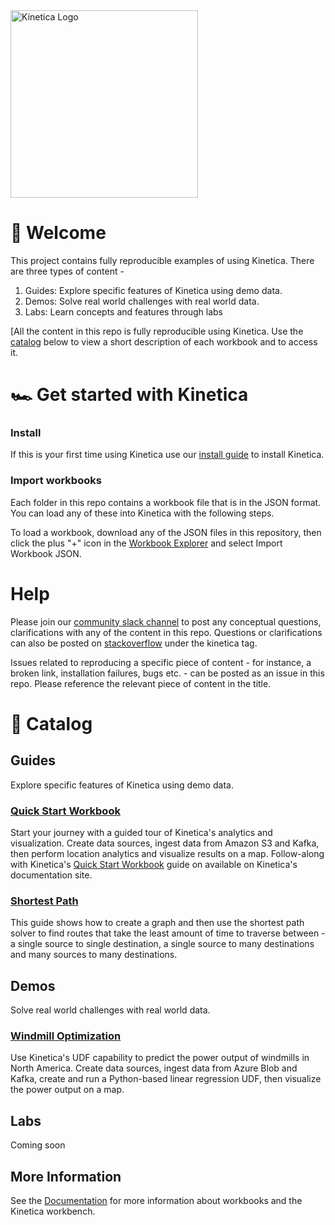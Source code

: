<img src="https://2wz2rk1b7g6s3mm3mk3dj0lh-wpengine.netdna-ssl.com/wp-content/uploads/2018/08/kinetica_logo.svg" alt="Kinetica Logo" width="300"/>

# 🚀 Welcome
This project contains fully reproducible examples of using Kinetica. There are three types of content - 
1. Guides: Explore specific features of Kinetica using demo data.
2. Demos: Solve real world challenges with real world data.
3. Labs: Learn concepts and features through labs

[All the content in this repo is fully reproducible using Kinetica. Use the [catalog](https://github.com/kineticadb/kinetica-workbooks#-catalog) below to view a short description of each workbook and to access it.

# 🏎 Get started with Kinetica
### Install
If this is your first time using Kinetica use our [install guide](url) to install Kinetica.

### Import workbooks
Each folder in this repo contains a workbook file that is in the JSON format. You can load any of these into Kinetica with the following steps. 

To load a workbook, download any of the JSON files in this repository, then click the plus "+" icon in the [Workbook Explorer](https://docs.kinetica.com/7.1/azure/admin/workbench/ui/explorer/workbooks/) and select Import Workbook JSON.

# Help
Please join our [community slack channel](https://kinetica-community.slack.com/) to post any conceptual questions, clarifications with any of the content in this repo. Questions or clarifications can also be posted on [stackoverflow](https://stackoverflow.com/questions/tagged/kinetica) under the kinetica tag.

Issues related to reproducing a specific piece of content - for instance, a broken link, installation failures, bugs etc. - can be posted as an issue in this repo. Please reference the relevant piece of content in the title.

# 📖 Catalog

## Guides
Explore specific features of Kinetica using demo data.
### [Quick Start Workbook](https://github.com/kineticadb/kinetica-workbooks/tree/master/guide-quickstart)
Start your journey with a guided tour of Kinetica's analytics and visualization. Create data sources, ingest data from Amazon S3 and Kafka, then perform location analytics and visualize results on a map. Follow-along with Kinetica's [Quick Start Workbook](https://docs.kinetica.com/7.1/azure/guides/quick-start-workbook/) guide on available on Kinetica's documentation site.

### [Shortest Path](https://github.com/kineticadb/kinetica-workbooks/tree/master/guide-graph_shortest_path)
This guide shows how to create a graph and then use the shortest path solver to find routes that take the least amount of time to traverse between - a single source to single destination, a single source to many destinations and many sources to many destinations.


## Demos
Solve real world challenges with real world data.
### [Windmill Optimization](https://github.com/kineticadb/kinetica-workbooks/tree/master/demo-windmill_optmization)
Use Kinetica's UDF capability to predict the power output of windmills in North America. Create data sources, ingest data from Azure Blob and Kafka, create and run a Python-based linear regression UDF, then visualize the power output on a map.

## Labs
Coming soon

## More Information

See the [Documentation](http://docs.kinetica.com/7.1/azure) for more information about workbooks and the Kinetica workbench.
